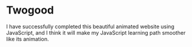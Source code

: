 # Twogood
I have successfully completed this beautiful animated website using JavaScript, and I think it will make my JavaScript learning path smoother like its animation.
